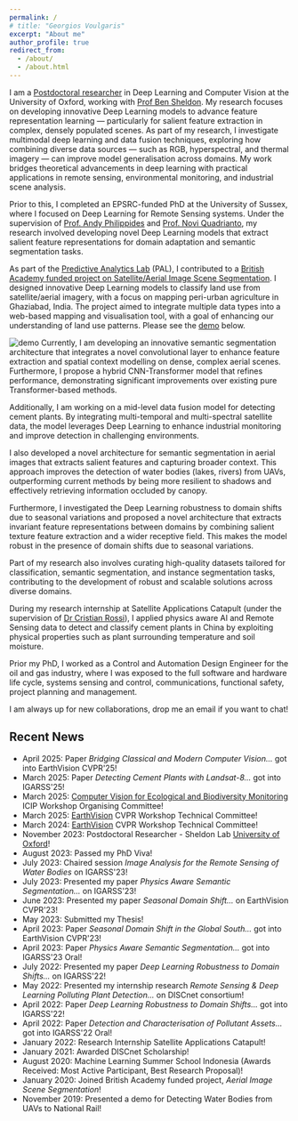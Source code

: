 ```yaml
---
permalink: /
# title: "Georgios Voulgaris"
excerpt: "About me"
author_profile: true
redirect_from:
  - /about/
  - /about.html
---
```



I am a [Postdoctoral researcher](https://www.biology.ox.ac.uk/people/georgios-voulgaris) in Deep Learning and Computer Vision at the University of Oxford, working with [Prof Ben Sheldon](https://www.biology.ox.ac.uk/people/professor-ben-sheldon). My research focuses on developing innovative Deep Learning models to advance feature representation learning — particularly for salient feature extraction in complex, densely populated scenes. As part of my research, I investigate multimodal deep learning and data fusion techniques, exploring how combining diverse data sources — such as RGB, hyperspectral, and thermal imagery — can improve model generalisation across domains. My work bridges theoretical advancements in deep learning with practical applications in remote sensing, environmental monitoring, and industrial scene analysis.

<!-- Part of my research creating high-quality datasets tailored for classification, semantic segmentation, and instance segmentation tasks, enabling robust and scalable solutions across diverse domains. -->

<!-- My research aims to improve feature representation learning in deep networks, focusing on salient feature extraction for segmentation tasks in dense scenes. My work bridges theoretical advancements in feature representation learning with practical applications in remote sensing, environmental monitoring, and industrial scene understanding.-->

Prior to this, I completed an EPSRC-funded PhD at the University of Sussex, where I focused on Deep Learning for Remote Sensing systems. Under the supervision of [Prof. Andy Philippides](https://profiles.sussex.ac.uk/p23611-andy-philippides) and [Prof. Novi Quadrianto](https://profiles.sussex.ac.uk/p335583-novi-quadrianto), my research involved developing novel Deep Learning models that extract salient feature representations for domain adaptation and semantic segmentation tasks.

<!-- Prior to that I was an EPSRC funded PhD candidate, working on Deep Learning for Remote Sensing systems at the University of Sussex, advised by [Prof. Andy Philippides](https://profiles.sussex.ac.uk/p23611-andy-philippides) and [Prof. Novi Quadrianto](https://profiles.sussex.ac.uk/p335583-novi-quadrianto). My research focused on developing novel Deep Learning models that extract salient feature representations for domain adaptation and semantic segmentation tasks. -->

As part of the [Predictive Analytics Lab](https://wearepal.ai/) (PAL), I contributed to a [British Academy funded project on Satellite/Aerial Image Scene Segmentation](https://wearepal.ai/projects/ssrp). I designed innovative Deep Learning models to classify land use from satellite/aerial imagery, with a focus on mapping peri-urban agriculture in Ghaziabad, India. The project aimed to integrate multiple data types into a web-based mapping and visualisation tool, with a goal of enhancing our understanding of land use patterns. Please see the [demo](https://www.youtube.com/watch?v=AFC0Z3B0lzY) below.
<!-- Being part of the [Predictive Analytics Lab](https://wearepal.ai/) (PAL) – an interdisciplinary research team, I was involved in a British Academy funded project focused on Satellite/Aerial Image Scene Segmentation, where I designed novel Deep Learning models that classify land use from satellite/aerial images. For more details please see: - [PAL](https://wearepal.ai/projects/ssrp). The aim of the project was to apply deep learning techniques, to map peri-urban agriculture in Ghaziabad India, and research ways of integrating multiple types of data through a web-based mapping and visualisation tool. This project contributed to the [SDG 11: Sustainable Cities and Communities](https://sdgs.un.org/goals/goal11). Please see the [demo](https://www.youtube.com/watch?v=AFC0Z3B0lzY) below.-->
![demo](https://gvsam7.github.io/images/Deep_Learning_Satellite_Image_Scene_Classification_Demo.gif)
Currently, I am developing an innovative semantic segmentation architecture that integrates a novel convolutional layer to enhance feature extraction and spatial context modelling on dense, complex aerial scenes. Furthermore, I propose a hybrid CNN-Transformer model that refines performance, demonstrating significant improvements over existing pure Transformer-based methods.

Additionally, I am working on a mid-level data fusion model for detecting cement plants. By integrating multi-temporal and multi-spectral satellite data, the model leverages Deep Learning to enhance industrial monitoring and improve detection in challenging environments. <!-- This research contributes to the [SDG 9: Industry, Innovation and Infrastructure](https://sdgs.un.org/goals/goal9). -->

I also developed a novel architecture for semantic segmentation in aerial images that extracts salient features and capturing broader context. <!-- This study involved curating a large-scale annotated dataset for multi-class segmentation of aerial imagery. -->This approach improves the detection of water bodies (lakes, rivers) from UAVs, outperforming current methods by being more resilient to shadows and effectively retrieving information occluded by canopy. <!-- This project contributes to the [SDG 6: Clean Water and Sanitation](https://sdgs.un.org/goals/goal6). -->

Furthermore, I investigated the Deep Learning robustness to domain shifts due to seasonal variations and proposed a novel architecture that extracts invariant feature representations between domains by combining salient texture feature extraction and a wider receptive field. This makes the model robust in the presence of domain shifts due to seasonal variations. <!-- This project contributes to the [SDG 13: Climate Action](https://sdgs.un.org/goals/goal13). -->

Part of my research also involves curating high-quality datasets tailored for classification, semantic segmentation, and instance segmentation tasks, contributing to the development of robust and scalable solutions across diverse domains.

During my research internship at Satellite Applications Catapult (under the supervision of [Dr Cristian Rossi](https://ieeexplore.ieee.org/author/37590354100)), I applied physics aware AI and Remote Sensing data to detect and classify cement plants in China by exploiting physical properties such as plant surrounding temperature and soil moisture. <!-- This project contributes to the [SDG 9: Industry, Innovation and Infrastructure](https://sdgs.un.org/goals/goal9). -->

Prior my PhD, I worked as a Control and Automation Design Engineer for the oil and gas industry, where I was exposed to the full software and hardware life cycle, systems sensing and control, communications, functional safety, project planning and management.

I am always up for new collaborations, drop me an email if you want to chat!

## Recent News

* April 2025: Paper *Bridging Classical and Modern Computer Vision...* got into EarthVision CVPR'25!
* March 2025: Paper *Detecting Cement Plants with Landsat-8...* got into IGARSS'25!
* March 2025: [Computer Vision for Ecological and Biodiversity Monitoring](https://cvebm.blogs.lincoln.ac.uk/) ICIP Workshop Organising Committee!
* March 2025: [EarthVision](https://www.grss-ieee.org/events/earthvision-2025/?tab=people) CVPR Workshop Technical Committee!
* March 2024: [EarthVision](https://www.grss-ieee.org/events/earthvision-2024/?tab=people) CVPR Workshop Technical Committee!
* November 2023: Postdoctoral Researcher - Sheldon Lab [University of Oxford](https://www.biology.ox.ac.uk/people/georgios-voulgaris)!
* August 2023: Passed my PhD Viva!
* July 2023: Chaired session *Image Analysis for the Remote Sensing of Water Bodies* on IGARSS'23!
* July 2023: Presented my paper *Physics Aware Semantic Segmentation...* on IGARSS'23!
* June 2023: Presented my paper *Seasonal Domain Shift...* on EarthVision CVPR'23!
* May 2023: Submitted my Thesis!
* April 2023: Paper *Seasonal Domain Shift in the Global South...* got into EarthVision CVPR'23!
* April 2023: Paper *Physics Aware Semantic Segmentation...* got into IGARSS'23 Oral!
* July 2022: Presented my paper *Deep Learning Robustness to Domain Shifts...* on IGARSS'22!
* May 2022: Presented my internship research *Remote Sensing & Deep Learning Polluting Plant Detection...* on DISCnet consortium!
* April 2022: Paper *Deep Learning Robustness to Domain Shifts...* got into IGARSS'22!
* April 2022: Paper *Detection and Characterisation of Pollutant Assets...* got into IGARSS'22 Oral!
* January 2022: Research Internship Satellite Applications Catapult!
* January 2021: Awarded DISCnet Scholarship!
* August 2020: Machine Learning Summer School Indonesia (Awards Received: Most Active Participant, Best Research Proposal)!
* January 2020: Joined British Academy funded project, *Aerial Image Scene Segmentation*!
* November 2019: Presented a demo for Detecting Water Bodies from UAVs to National Rail!
